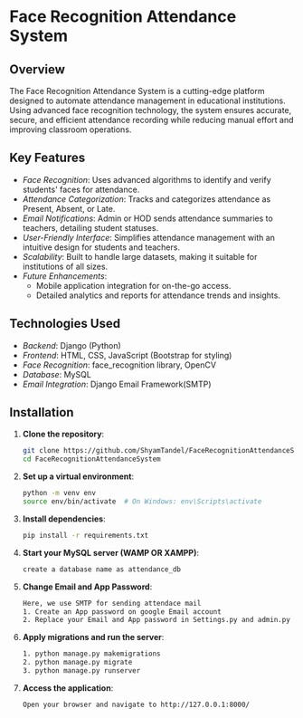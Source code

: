 # Face Recognition Attendance System

## Overview
The Face Recognition Attendance System is a cutting-edge platform designed to automate attendance management in educational institutions. Using advanced face recognition technology, the system ensures accurate, secure, and efficient attendance recording while reducing manual effort and improving classroom operations.


## Key Features
- *Face Recognition*: Uses advanced algorithms to identify and verify students' faces for attendance.
- *Attendance Categorization*: Tracks and categorizes attendance as Present, Absent, or Late.
- *Email Notifications*: Admin or HOD sends attendance summaries to teachers, detailing student statuses.
- *User-Friendly Interface*: Simplifies attendance management with an intuitive design for students and teachers.
- *Scalability*: Built to handle large datasets, making it suitable for institutions of all sizes.
- *Future Enhancements*:
  - Mobile application integration for on-the-go access.
  - Detailed analytics and reports for attendance trends and insights.


## Technologies Used
- *Backend*: Django (Python)
- *Frontend*: HTML, CSS, JavaScript (Bootstrap for styling)
- *Face Recognition*: face_recognition library, OpenCV
- *Database*: MySQL
- *Email Integration*: Django Email Framework(SMTP)


## Installation

1. **Clone the repository**:
   ```bash 
   git clone https://github.com/ShyamTandel/FaceRecognitionAttendanceSystem.git
   cd FaceRecognitionAttendanceSystem

2. **Set up a virtual environment**:
   ```bash 
   python -m venv env
   source env/bin/activate  # On Windows: env\Scripts\activate
   
3. **Install dependencies**:
   ```bash
   pip install -r requirements.txt

4. **Start your MySQL server (WAMP OR XAMPP)**:
   ```bash
   create a database name as attendance_db

5. **Change Email and App Password**:
   ```bash
   Here, we use SMTP for sending attendace mail
   1. Create an App password on google Email account
   2. Replace your Email and App password in Settings.py and admin.py file
   
6. **Apply migrations and run the server**:
   ```bash
   1. python manage.py makemigrations
   2. python manage.py migrate
   3. python manage.py runserver

7. **Access the application**:
   ```bash
   Open your browser and navigate to http://127.0.0.1:8000/
   
